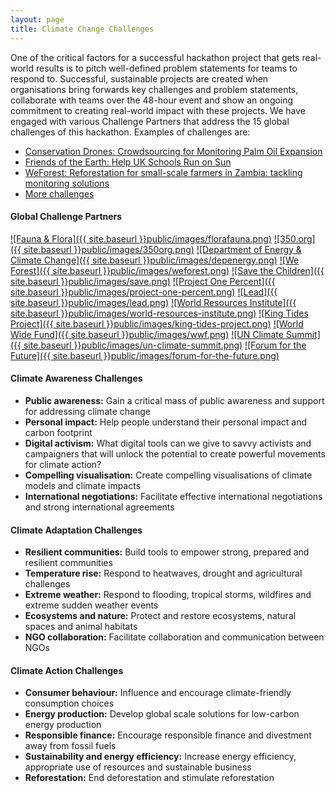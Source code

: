 ```yaml
---
layout: page
title: Climate Change Challenges
---
```

One of the critical factors for a successful hackathon project that gets real-world results is to pitch well-defined problem statements for teams to respond to. Successful, sustainable projects are created when organisations bring forwards key challenges and problem statements, collaborate with teams over the 48-hour event and show an ongoing commitment to creating real-world impact with these projects. We have engaged with various Challenge Partners that address the 15 global challenges of this hackathon. Examples of challenges are:

- [Conservation Drones: Crowdsourcing for Monitoring Palm Oil Expansion](https://geekli.st/hackathon/hack4good-06/idea/5406c792f715e79509aed63f)
- [Friends of the Earth: Help UK Schools Run on Sun](https://geekli.st/hackathon/hack4good-06/idea/53fc72d3a85e9ec10739d867)
- [WeForest: Reforestation for small-scale farmers in Zambia: tackling monitoring solutions](https://geekli.st/hackathon/hack4good-06/idea/53fb10d049710ef506a8440e)
-  [More challenges](https://geekli.st/hackathon/hack4good-06/?tab=ideas)

#### Global Challenge Partners
[![Fauna & Flora]({{ site.baseurl }}public/images/florafauna.png)](http://www.fauna-flora.org/)
[![350.org]({{ site.baseurl }}public/images/350org.png)](http://350.org/)
[![Department of Energy & Climate Change]({{ site.baseurl }}public/images/depenergy.png)](https://www.gov.uk/government/organisations/department-of-energy-climate-change)
[![We Forest]({{ site.baseurl }}public/images/weforest.png)](http://www.weforest.org/)
[![Save the Children]({{ site.baseurl }}public/images/save.png)](http://www.savethechildren.org.uk/)
[![Project One Percent]({{ site.baseurl }}public/images/project-one-percent.png)](http://projectonepercent.org/)
[![Lead]({{ site.baseurl }}public/images/lead.png)](http://www.lead.org/)
[![World Resources Institute]({{ site.baseurl }}public/images/world-resources-institute.png)](http://www.wri.org/)
[![King Tides Project]({{ site.baseurl }}public/images/king-tides-project.png)](http://kingtides.net/)
[![World Wide Fund]({{ site.baseurl }}public/images/wwf.png)](http://wwf.panda.org/about_our_earth/aboutcc/)
[![UN Climate Summit]({{ site.baseurl }}public/images/un-climate-summit.png)](http://www.un.org/climatechange/summit/)
[![Forum for the Future]({{ site.baseurl }}public/images/forum-for-the-future.png)](http://www.forumforthefuture.org/)


#### Climate Awareness Challenges
* **Public awareness:** Gain a critical mass of public awareness and support for addressing climate change
* **Personal impact:** Help people understand their personal impact and carbon footprint
* **Digital activism:** What digital tools can we give to savvy activists and campaigners that will unlock the potential to create powerful movements for climate action?
* **Compelling visualisation:** Create compelling visualisations of climate models and climate impacts
* **International negotiations:** Facilitate effective international negotiations and strong international agreements

#### Climate Adaptation Challenges
* **Resilient communities:** Build tools to empower strong, prepared and resilient communities
* **Temperature rise:** Respond to heatwaves, drought and agricultural challenges
* **Extreme weather:** Respond to flooding, tropical storms, wildfires and extreme sudden weather events
* **Ecosystems and nature:** Protect and restore ecosystems, natural spaces and animal habitats
* **NGO collaboration:** Facilitate collaboration and communication between NGOs

#### Climate Action Challenges
* **Consumer behaviour:** Influence and encourage climate-friendly consumption choices
* **Energy production:** Develop global scale solutions for low-carbon energy production
* **Responsible finance:** Encourage responsible finance and divestment away from fossil fuels
* **Sustainability and energy efficiency:** Increase energy efficiency, appropriate use of resources and sustainable business
* **Reforestation:** End deforestation and stimulate reforestation
